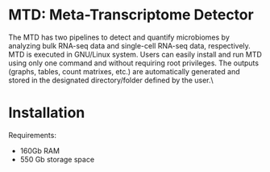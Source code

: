 # MTD: Meta-Transcriptome Detector
The MTD has two pipelines to detect and quantify microbiomes by analyzing bulk RNA-seq data and single-cell RNA-seq data, respectively. MTD is executed in GNU/Linux system. Users can easily install and run MTD using only one command and without requiring root privileges. The outputs (graphs, tables, count matrixes, etc.) are automatically generated and stored in the designated directory/folder defined by the user.\
# Installation
Requirements:
* 160Gb RAM
* 550 Gb storage space
